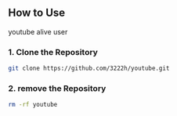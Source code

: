 ## How to Use
youtube alive user

### 1. Clone the Repository

```bash
git clone https://github.com/3222h/youtube.git
```


### 2. remove the Repository

```bash
rm -rf youtube
```
